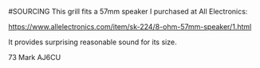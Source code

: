 #SOURCING
This grill fits a 57mm speaker I purchased at All Electronics:

https://www.allelectronics.com/item/sk-224/8-ohm-57mm-speaker/1.html

It provides surprising reasonable sound for its size.

73
Mark
AJ6CU
